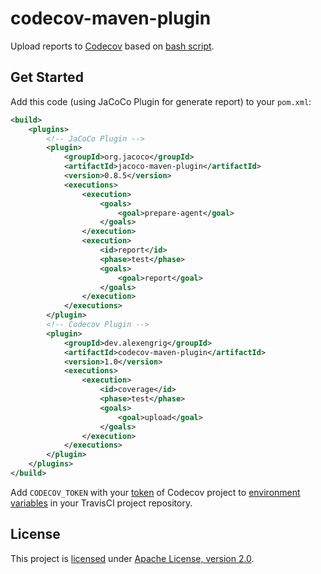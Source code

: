 # codecov-maven-plugin

Upload reports to [Codecov](https://codecov.io/) based on [bash script](https://github.com/codecov/codecov-bash).

## Get Started

Add this code (using JaCoCo Plugin for generate report) to your `pom.xml`:

```xml
<build>
    <plugins>
        <!-- JaCoCo Plugin -->
        <plugin>
            <groupId>org.jacoco</groupId>
            <artifactId>jacoco-maven-plugin</artifactId>
            <version>0.8.5</version>
            <executions>
                <execution>
                    <goals>
                        <goal>prepare-agent</goal>
                    </goals>
                </execution>
                <execution>
                    <id>report</id>
                    <phase>test</phase>
                    <goals>
                        <goal>report</goal>
                    </goals>
                </execution>
            </executions>
        </plugin>
        <!-- Codecov Plugin -->
        <plugin>
            <groupId>dev.alexengrig</groupId>
            <artifactId>codecov-maven-plugin</artifactId>
            <version>1.0</version>
            <executions>
                <execution>
                    <id>coverage</id>
                    <phase>test</phase>
                    <goals>
                        <goal>upload</goal>
                    </goals>
                </execution>
            </executions>
        </plugin>
    </plugins>
</build>
```

Add `CODECOV_TOKEN` with your 
[token](https://docs.codecov.io/docs/about-the-codecov-bash-uploader#upload-token)
of Codecov project to
[environment variables](https://docs.travis-ci.com/user/environment-variables/#defining-variables-in-repository-settings)
in your TravisCI project repository.

## License

This project is [licensed](LICENSE) under [Apache License, version 2.0](https://www.apache.org/licenses/LICENSE-2.0).
